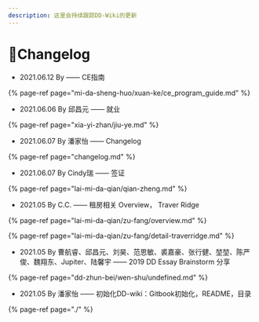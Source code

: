 ```yaml
---
description: 这里会持续跟踪DD-Wiki的更新
---
```


# 🌟Changelog

* 2021.06.12 By      —— CE指南

{% page-ref page="mi-da-sheng-huo/xuan-ke/ce\_program\_guide.md" %}

* 2021.06.06 By 邱昌元 —— 就业

{% page-ref page="xia-yi-zhan/jiu-ye.md" %}

* 2021.06.07 By 潘家怡 —— Changelog

{% page-ref page="changelog.md" %}

* 2021.06.07 By Cindy瑞 —— 签证

{% page-ref page="lai-mi-da-qian/qian-zheng.md" %}

* 2021.05 By  C.C. —— 租房相关 Overview， Traver Ridge

{% page-ref page="lai-mi-da-qian/zu-fang/overview.md" %}

{% page-ref page="lai-mi-da-qian/zu-fang/detail-traverridge.md" %}

* 2021.05 By  曹航睿、邱昌元、刘昊、范思敏、裘嘉豪、张行健、堃堃、陈严俊、魏翔东、Jupiter、陆馨宇 —— 2019 DD Essay Brainstorm 分享

{% page-ref page="dd-zhun-bei/wen-shu/undefined.md" %}

* 2021.05 By 潘家怡  —— 初始化DD-wiki：Gitbook初始化，README，目录

{% page-ref page="./" %}





